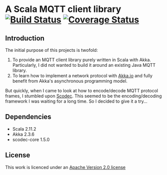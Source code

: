 # A Scala MQTT client library [![Build Status](https://travis-ci.org/fcabestre/Scala-MQTT-client.svg?branch=master)](https://travis-ci.org/fcabestre/Scala-MQTT-client) [![Coverage Status](https://coveralls.io/repos/fcabestre/Scala-MQTT-client/badge.png?branch=master)](https://coveralls.io/r/fcabestre/Scala-MQTT-client?branch=master)

## Introduction

The initial purpose of this projects is twofold:

1. To provide an MQTT client library purely written in Scala with Akka. Particularly, I did not wanted to build it around an existing Java MQTT library.
2. To learn how to implement a network protocol with [Akka.io](http://doc.akka.io/docs/akka/snapshot/scala/io.html) and fully benefit from Akka's asynchronous programming model.

But quickly, when I came to look at how to encode/decode MQTT protocol frames, I stumbled upon [Scodec](http://typelevel.org/projects/scodec). This seemed to be the encoding/decoding framework I was waiting for a long time. So I decided to give it a try...

## Dependencies

* Scala 2.11.2
* Akka 2.3.6
* scodec-core 1.5.0

## License

This work is licenced under an [Apache Version 2.0 license](http://github.com/fcabestre/Scala-MQTT-client/blob/master/LICENSE)
